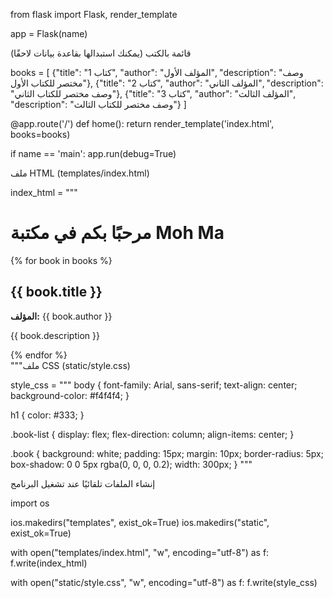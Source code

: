 from flask import Flask, render_template

app = Flask(name)

قائمة بالكتب (يمكنك استبدالها بقاعدة بيانات لاحقًا)

books = [ {"title": "كتاب 1", "author": "المؤلف الأول", "description": "وصف مختصر للكتاب الأول"}, {"title": "كتاب 2", "author": "المؤلف الثاني", "description": "وصف مختصر للكتاب الثاني"}, {"title": "كتاب 3", "author": "المؤلف الثالث", "description": "وصف مختصر للكتاب الثالث"} ]

@app.route('/') def home(): return render_template('index.html', books=books)

if name == 'main': app.run(debug=True)

ملف HTML (templates/index.html)

index_html = """

<!DOCTYPE html><html lang="ar">
<head>
    <meta charset="UTF-8">
    <meta name="viewport" content="width=device-width, initial-scale=1.0">
    <title>مكتبة Moh Ma</title>
    <link rel="stylesheet" href="{{ url_for('static', filename='style.css') }}">
</head>
<body>
    <h1>مرحبًا بكم في مكتبة Moh Ma</h1>
    <div class="book-list">
        {% for book in books %}
        <div class="book">
            <h2>{{ book.title }}</h2>
            <p><strong>المؤلف:</strong> {{ book.author }}</p>
            <p>{{ book.description }}</p>
        </div>
        {% endfor %}
    </div>
</body>
</html>
"""ملف CSS (static/style.css)

style_css = """ body { font-family: Arial, sans-serif; text-align: center; background-color: #f4f4f4; }

h1 { color: #333; }

.book-list { display: flex; flex-direction: column; align-items: center; }

.book { background: white; padding: 15px; margin: 10px; border-radius: 5px; box-shadow: 0 0 5px rgba(0, 0, 0, 0.2); width: 300px; } """

إنشاء الملفات تلقائيًا عند تشغيل البرنامج

import os

ios.makedirs("templates", exist_ok=True) ios.makedirs("static", exist_ok=True)

with open("templates/index.html", "w", encoding="utf-8") as f: f.write(index_html)

with open("static/style.css", "w", encoding="utf-8") as f: f.write(style_css)


